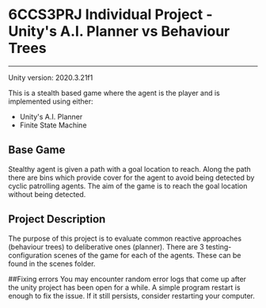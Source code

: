 # 6CCS3PRJ Individual Project - Unity's A.I. Planner vs Behaviour Trees
---
Unity version: 2020.3.21f1

This is a stealth based game where the agent is the player and is implemented using either:
- Unity's A.I. Planner
- Finite State Machine
## Base Game
Stealthy agent is given a path with a goal location to reach. Along the path there are bins which provide cover for
the agent to avoid being detected by cyclic patrolling agents. The aim of the game is to reach the goal location 
without being detected.

## Project Description
The purpose of this project is to evaluate common reactive approaches (behaviour trees) to deliberative ones (planner).
There are 3 testing-configuration scenes of the game for each of the agents. These can be found in the scenes folder. 

##Fixing errors
You may encounter random error logs that come up after the unity project has been open for a while. A simple program restart is enough to fix the issue. If it still persists, consider restarting your computer. 

